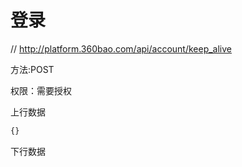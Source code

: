 # 登录

// http://platform.360bao.com/api/account/keep_alive

方法:POST

权限：需要授权

上行数据

```javascript
{}
```

下行数据

```javascript
```
